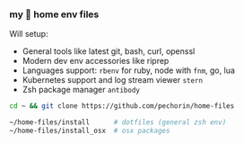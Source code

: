 ### my 🧩 home env files

Will setup:

- General tools like latest git, bash, curl, openssl
- Modern dev env accessories like riprep
- Languages support: `rbenv` for ruby, node with `fnm`, go, lua
- Kubernetes support and log stream viewer `stern`
- Zsh package manager `antibody`

```bash
cd ~ && git clone https://github.com/pechorin/home-files

~/home-files/install      # dotfiles (general zsh env)
~/home-files/install_osx  # osx packages
```
